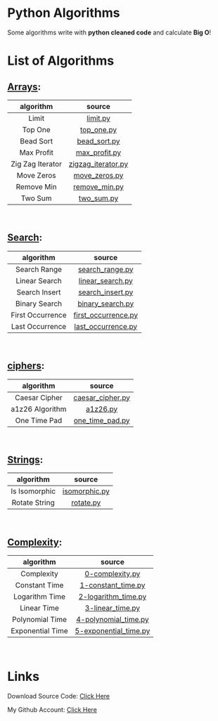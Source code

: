 # Python Algorithms

Some algorithms write with **python cleaned code** and calculate **Big O**!

#

# List of Algorithms

## [Arrays](arrays/):

|    algorithm     |                     source                      |
| :--------------: | :---------------------------------------------: |
|      Limit       |           [limit.py](arrays/limit.py)           |
|     Top One      |         [top_one.py](arrays/top_one.py)         |
|    Bead Sort     |       [bead_sort.py](arrays/bead_sort.py)       |
|    Max Profit    |      [max_profit.py](arrays/max_profit.py)      |
| Zig Zag Iterator | [zigzag_iterator.py](arrays/zigzag_iterator.py) |
|    Move Zeros    |      [move_zeros.py](arrays/move_zeros.py)      |
|    Remove Min    |      [remove_min.py](arrays/remove_min.py)      |
|     Two Sum      |         [two_sum.py](arrays/two_sum.py)         |

<br>

## [Search](search/):

|    algorithm     |                      source                       |
| :--------------: | :-----------------------------------------------: |
|   Search Range   |     [search_range.py](search/search_range.py)     |
|  Linear Search   |    [linear_search.py](search/linear_search.py)    |
|  Search Insert   |    [search_insert.py](search/search_insert.py)    |
|  Binary Search   |    [binary_search.py](search/binary_search.py)    |
| First Occurrence | [first_occurrence.py](search/first_occurrence.py) |
| Last Occurrence  |  [last_occurrence.py](search/last_occurrence.py)  |

<br>

## [ciphers](ciphers/):

|    algorithm    |                    source                    |
| :-------------: | :------------------------------------------: |
|  Caesar Cipher  | [caesar_cipher.py](ciphers/caesar_cipher.py) |
| a1z26 Algorithm |         [a1z26.py](ciphers/a1z26.py)         |
|  One Time Pad   |  [one_time_pad.py](ciphers/one_time_pad.py)  |

<br>

## [Strings](strings/):

|   algorithm   |                 source                 |
| :-----------: | :------------------------------------: |
| Is Isomorphic | [isomorphic.py](strings/isomorphic.py) |
| Rotate String |     [rotate.py](strings/rotate.py)     |

<br>

## [Complexity](complexity/):

|    algorithm     |                          source                           |
| :--------------: | :-------------------------------------------------------: |
|    Complexity    |       [0-complexity.py](complexity/0-complexity.py)       |
|  Constant Time   |    [1-constant_time.py](complexity/1-constant_time.py)    |
|  Logarithm Time  |   [2-logarithm_time.py](complexity/2-logarithm_time.py)   |
|   Linear Time    |      [3-linear_time.py](complexity/3-linear_time.py)      |
| Polynomial Time  |  [4-polynomial_time.py](complexity/4-polynomial_time.py)  |
| Exponential Time | [5-exponential_time.py](complexity/5-exponential_time.py) |

<br>

#

# Links

Download Source Code: [Click Here](https://github.com/dori-dev/python-algorithms/archive/refs/heads/main.zip)

My Github Account: [Click Here](https://github.com/dori-dev/)
